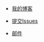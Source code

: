 * [我的博客](https://songapore.github.io/)

* [提交Issues](https://github.com/songapore/songapore.github.io/issues)

* [邮件](mailto::songarpore@163.com)
